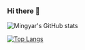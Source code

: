 ### Hi there 👋



![Mingyar's GitHub stats](https://github-readme-stats.vercel.app/api?username=mingyar&theme=gruvbox&show_icons=true)
</br>

[![Top Langs](https://github-readme-stats.vercel.app/api/top-langs/?username=mingyar&theme=gruvbox&show_icons=true&layout=compact&hide=html,css)](https://github.com/mingyar/github-readme-stats)

<!--
<div>
<a href="https://github.com/mingyar/github-readme-stats">
  <img align="center" src="https://github-readme-stats.vercel.app/api/pin/?username=mingyar&repo=elxr_yt_wb_scrpr&theme=calm&show_owner=true" />
</a>
  
<a href="https://github.com/mingyar/github-readme-stats">
  <img align="center" src="https://github-readme-stats.vercel.app/api/pin/?username=mingyar&repo=discuss-elixir-bootcamp&theme=calm&show_owner=true" />
</a>
</div>

</br>
<div>
<a href="https://github.com/mingyar/github-readme-stats">
  <img align="center" src="https://github-readme-stats.vercel.app/api/pin/?username=mingyar&repo=identicon-elixir-bootcamp&theme=calm&show_owner=true" />
</a>

<a href="https://github.com/mingyar/github-readme-stats">
  <img align="center" src="https://github-readme-stats.vercel.app/api/pin/?username=mingyar&repo=elixir-koans&theme=calm&show_owner=true" />
</a>
</div>


**mingyar/mingyar** is a ✨ _special_ ✨ repository because its `README.md` (this file) appears on your GitHub profile.

Here are some ideas to get you started:

- 🔭 I’m currently working on ...
- 🌱 I’m currently learning ...
- 👯 I’m looking to collaborate on ...
- 🤔 I’m looking for help with ...
- 💬 Ask me about ...
- 📫 How to reach me: ...
- 😄 Pronouns: ...
- ⚡ Fun fact: ...
-->

